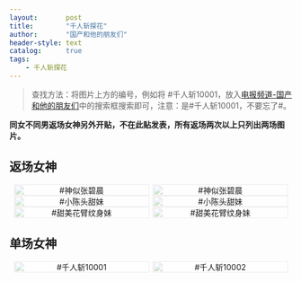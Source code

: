 ```yaml
---
layout:       post
title:        "千人斩探花"
author:       "国产和他的朋友们"
header-style: text
catalog:      true
tags:
    - 千人斩探花
---
```


> 查找方法：将图片上方的编号，例如将 #千人斩10001，放入[电报频道-国产和他的朋友们](https://t.me/+JKmf8UWi6dQxMjI0)中的搜索框搜索即可，注意：是#千人斩10001，不要忘了#。

**同女不同男返场女神另外开贴，不在此贴发表，所有返场两次以上只列出两场图片。**

## 返场女神

<div style="display: flex; justify-content: center;">
    <div style="position: relative; width: 48%; margin-right: 1%;">
        <img src="https://github.com/tanhuawanrenmi/MyImg/blob/main/Img/qianrenzhantanhua/qianrenzhantanhua20001.jpg?raw=true" style="width: 100%;"/>
        <div style="position: absolute; top: 0; left: 0; width: 100%; text-align: center; background-color: rgba(255, 255, 255, 0.7); font-size: 14px;">
            #神似张碧晨
        </div>
    </div>
    <div style="position: relative; width: 48%;">
        <img src="https://github.com/tanhuawanrenmi/MyImg/blob/main/Img/qianrenzhantanhua/qianrenzhantanhua20002.jpg?raw=true" style="width: 100%;"/>
        <div style="position: absolute; top: 0; left: 0; width: 100%; text-align: center; background-color: rgba(255, 255, 255, 0.7); font-size: 14px;">
            #神似张碧晨
        </div>
    </div>
</div>

<div style="display: flex; justify-content: center;">
    <div style="position: relative; width: 48%; margin-right: 1%;">
        <img src="https://github.com/tanhuawanrenmi/MyImg/blob/main/Img/qianrenzhantanhua/qianrenzhantanhua20003.jpg?raw=true" style="width: 100%;"/>
        <div style="position: absolute; top: 0; left: 0; width: 100%; text-align: center; background-color: rgba(255, 255, 255, 0.7); font-size: 14px;">
            #小陈头甜妹
        </div>
    </div>
    <div style="position: relative; width: 48%;">
        <img src="https://github.com/tanhuawanrenmi/MyImg/blob/main/Img/qianrenzhantanhua/qianrenzhantanhua20004.jpg?raw=true" style="width: 100%;"/>
        <div style="position: absolute; top: 0; left: 0; width: 100%; text-align: center; background-color: rgba(255, 255, 255, 0.7); font-size: 14px;">
            #小陈头甜妹
        </div>
    </div>
</div>

<div style="display: flex; justify-content: center;">
    <div style="position: relative; width: 48%; margin-right: 1%;">
        <img src="https://github.com/tanhuawanrenmi/MyImg/blob/main/Img/qianrenzhantanhua/qianrenzhantanhua20005.jpg?raw=true" style="width: 100%;"/>
        <div style="position: absolute; top: 0; left: 0; width: 100%; text-align: center; background-color: rgba(255, 255, 255, 0.7); font-size: 14px;">
            #甜美花臂纹身妹
        </div>
    </div>
    <div style="position: relative; width: 48%;">
        <img src="https://github.com/tanhuawanrenmi/MyImg/blob/main/Img/qianrenzhantanhua/qianrenzhantanhua20006.jpg?raw=true" style="width: 100%;"/>
        <div style="position: absolute; top: 0; left: 0; width: 100%; text-align: center; background-color: rgba(255, 255, 255, 0.7); font-size: 14px;">
            #甜美花臂纹身妹
        </div>
    </div>
</div>

## 单场女神

<div style="display: flex; justify-content: center;">
    <div style="position: relative; width: 48%; margin-right: 1%;">
        <img src="https://github.com/tanhuawanrenmi/MyImg/blob/main/Img/qianrenzhantanhua/qianrenzhantanhua10001.jpg?raw=true" style="width: 100%;"/>
        <div style="position: absolute; top: 0; left: 0; width: 100%; text-align: center; background-color: rgba(255, 255, 255, 0.7); font-size: 14px;">
            #千人斩10001
        </div>
    </div>
    <div style="position: relative; width: 48%;">
        <img src="https://github.com/tanhuawanrenmi/MyImg/blob/main/Img/qianrenzhantanhua/qianrenzhantanhua10002.jpg?raw=true" style="width: 100%;"/>
        <div style="position: absolute; top: 0; left: 0; width: 100%; text-align: center; background-color: rgba(255, 255, 255, 0.7); font-size: 14px;">
            #千人斩10002
        </div>
    </div>
</div>




